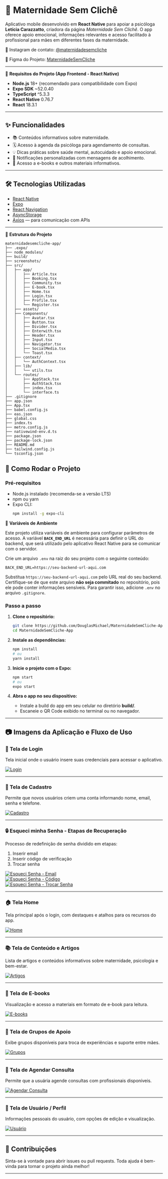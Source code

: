 # 🤱 Maternidade Sem Clichê

Aplicativo mobile desenvolvido em **React Native** para apoiar a psicóloga **Letícia Carazzatto**, criadora da página _Maternidade Sem Clichê_. O app oferece apoio emocional, informações relevantes e acesso facilitado à profissional para mães em diferentes fases da maternidade.

📲 Instagram de contato: [@maternidadesemcliche](https://www.instagram.com/maternidadesemcliche)

🎨 Figma do Projeto: [MaternidadeSemCliche](https://www.figma.com/design/eLb0sfW8rZJgSc3XAG2oMc/MaternidadeSemCliche?node-id=72-195&t=na4PzEm4qGNHmlrT-1)

---
🔧 **Requisitos do Projeto (App Frontend - React Native)**

- **Node.js** 18+ (recomendado para compatibilidade com Expo)
- **Expo SDK** ~52.0.40
- **TypeScript** ^5.3.3
- **React Native** 0.76.7
- **React** 18.3.1

---

## ✨ Funcionalidades

- 📚 Conteúdos informativos sobre maternidade.
- 🗓️ Acesso à agenda da psicóloga para agendamento de consultas.
- 💡 Dicas práticas sobre saúde mental, autocuidado e apoio emocional.
- 🔔 Notificações personalizadas com mensagens de acolhimento.
- 📘 Acesso a e-books e outros materiais informativos.

---

## 🛠️ Tecnologias Utilizadas

- [React Native](https://reactnative.dev/)
- [Expo](https://expo.dev/)
- [React Navigation](https://reactnavigation.org/)
- [AsyncStorage](https://react-native-async-storage.github.io/async-storage/)
- [Axios](https://axios-http.com/) — para comunicação com APIs

---

📁 **Estrutura do Projeto**

```
maternidadesemcliche-app/
├── .expo/
├── node_modules/
├── build/
├── screenshots/
├── src/
│   ├── app/
│   │   ├── Article.tsx
│   │   ├── Booking.tsx
│   │   ├── Community.tsx
│   │   ├── E-book.tsx
│   │   ├── Home.tsx
│   │   ├── Login.tsx
│   │   ├── Profile.tsx
│   │   └── Register.tsx
│   ├── assets/
│   ├── Components/
│   │   ├── Avatar.tsx
│   │   ├── Button.tsx
│   │   ├── Divider.tsx
│   │   ├── Enterwith.tsx
│   │   ├── Header.tsx
│   │   ├── Input.tsx
│   │   ├── Navigator.tsx
│   │   ├── SocialMedia.tsx
│   │   └── Toast.tsx
│   ├── context/
│   │   └── AuthContext.tsx
│   ├── lib/
│   │   └── utils.tsx
│   └── routes/
│       ├── AppStack.tsx
│       ├── AuthStack.tsx
│       ├── index.tsx
│       └── interface.ts
├── .gitignore
├── app.json
├── App.tsx
├── babel.config.js
├── eas.json
├── global.css
├── index.ts
├── metro.config.js
├── nativewind-env.d.ts
├── package.json
├── package-lock.json
├── README.md
├── tailwind.config.js
└── tsconfig.json
```
## 🚀 Como Rodar o Projeto

### Pré-requisitos

- Node.js instalado (recomenda-se a versão LTS)
- npm ou yarn
- Expo CLI:
  ```bash
  npm install -g expo-cli
  ```

🔐 **Variáveis de Ambiente**

Este projeto utiliza variáveis de ambiente para configurar parâmetros de acesso. A variável **`BACK_END_URL`** é necessária para definir o URL do backend, que será utilizado pelo aplicativo React Native para se comunicar com o servidor.

Crie um arquivo `.env` na raiz do seu projeto com o seguinte conteúdo:

```env
BACK_END_URL=https://seu-backend-url-aqui.com
```

Substitua `https://seu-backend-url-aqui.com` pelo URL real do seu backend. Certifique-se de que este arquivo **não seja commitado** no repositório, pois ele pode conter informações sensíveis. Para garantir isso, adicione `.env` no arquivo `.gitignore`.

### Passo a passo

1. **Clone o repositório:**
   ```bash
   git clone https://github.com/DouglasMichael/MaternidadeSemCliche-App.git
   cd MaternidadeSemCliche-App
   ```

2. **Instale as dependências:**
   ```bash
   npm install
   # ou
   yarn install
   ```

3. **Inicie o projeto com o Expo:**
   ```bash
   npm start
   # ou
   expo start
   ```

4. **Abra o app no seu dispositivo:**
   - Instale a build do app em seu celular no diretório **build/**.
   - Escaneie o QR Code exibido no terminal ou no navegador.

---
## 📷 Imagens da Aplicação e Fluxo de Uso

### 🔐 Tela de Login
Tela inicial onde o usuário insere suas credenciais para acessar o aplicativo.

[![Login](https://github.com/DouglasMichael/MaternidadeSemCliche-App/blob/master/screenshots/login.png)](https://github.com/DouglasMichael/MaternidadeSemCliche-App/blob/master/screenshots/login.png)

---

### 📝 Tela de Cadastro
Permite que novos usuários criem uma conta informando nome, email, senha e telefone.

[![Cadastro](https://github.com/DouglasMichael/MaternidadeSemCliche-App/blob/master/screenshots/TelaDeCadastro.png)](https://github.com/DouglasMichael/MaternidadeSemCliche-App/blob/master/screenshots/TelaDeCadastro.png)

---

### 🔒 Esqueci minha Senha - Etapas de Recuperação
Processo de redefinição de senha dividido em etapas:
1. Inserir email
2. Inserir código de verificação
3. Trocar senha

[![Esqueci Senha - Email](https://github.com/DouglasMichael/MaternidadeSemCliche-App/blob/master/screenshots/TelaEsqueceuSenhaEmailRecuperacao.png)](https://github.com/DouglasMichael/MaternidadeSemCliche-App/blob/master/screenshots/TelaEsqueceuSenhaEmailRecuperacao.png)  
[![Esqueci Senha - Código](https://github.com/DouglasMichael/MaternidadeSemCliche-App/blob/master/screenshots/telaEsqueceuSenhaEsperandoVerificar.png)](https://github.com/DouglasMichael/MaternidadeSemCliche-App/blob/master/screenshots/telaEsqueceuSenhaEsperandoVerificar.png)  
[![Esqueci Senha - Trocar Senha](https://github.com/DouglasMichael/MaternidadeSemCliche-App/blob/master/screenshots/TelaEsqueceuSenhaTrocarSenha.png)](https://github.com/DouglasMichael/MaternidadeSemCliche-App/blob/master/screenshots/TelaEsqueceuSenhaTrocarSenha.png)

---

### 🏠 Tela Home
Tela principal após o login, com destaques e atalhos para os recursos do app.

[![Home](https://github.com/DouglasMichael/MaternidadeSemCliche-App/blob/master/screenshots/home.png)](https://github.com/DouglasMichael/MaternidadeSemCliche-App/blob/master/screenshots/home.png)

---

### 📚 Tela de Conteúdo e Artigos
Lista de artigos e conteúdos informativos sobre maternidade, psicologia e bem-estar.

[![Artigos](https://github.com/DouglasMichael/MaternidadeSemCliche-App/blob/master/screenshots/TelaConteudoEArtigos.png)](https://github.com/DouglasMichael/MaternidadeSemCliche-App/blob/master/screenshots/TelaConteudoEArtigos.png)

---

### 📘 Tela de E-books
Visualização e acesso a materiais em formato de e-book para leitura.

[![E-books](https://github.com/DouglasMichael/MaternidadeSemCliche-App/blob/master/screenshots/telaDeEbook.png)](https://github.com/DouglasMichael/MaternidadeSemCliche-App/blob/master/screenshots/telaDeEbook.png)

---

### 👥 Tela de Grupos de Apoio
Exibe grupos disponíveis para troca de experiências e suporte entre mães.

[![Grupos](https://github.com/DouglasMichael/MaternidadeSemCliche-App/blob/master/screenshots/telaDeGruposDeApoio.png)](https://github.com/DouglasMichael/MaternidadeSemCliche-App/blob/master/screenshots/telaDeGruposDeApoio.png)

---

### 📅 Tela de Agendar Consulta
Permite que a usuária agende consultas com profissionais disponíveis.

[![Agendar Consulta](https://github.com/DouglasMichael/MaternidadeSemCliche-App/blob/master/screenshots/telaAgendarConsulta.png)](https://github.com/DouglasMichael/MaternidadeSemCliche-App/blob/master/screenshots/telaAgendarConsulta.png)

---

### 🙍 Tela de Usuário / Perfil
Informações pessoais do usuário, com opções de edição e visualização.

[![Usuário](https://github.com/DouglasMichael/MaternidadeSemCliche-App/blob/master/screenshots/telaDeUsuario.png)](https://github.com/DouglasMichael/MaternidadeSemCliche-App/blob/master/screenshots/telaDeUsuario.png)

---

## 💌 Contribuições

Sinta-se à vontade para abrir issues ou pull requests. Toda ajuda é bem-vinda para tornar o projeto ainda melhor!

---
